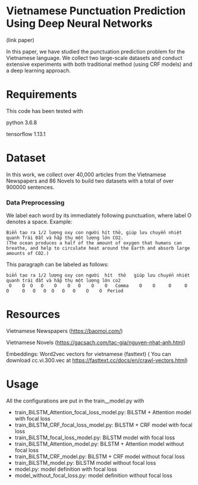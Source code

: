 # Vietnamese Punctuation Prediction Using Deep Neural Networks
(link paper)

In this paper, we have studied the punctuation prediction problem for the Vietnamese language. We collect two large-scale datasets and conduct extensive experiments with both traditional method (using CRF models) and a deep learning approach.

# Requirements
This code has been tested with 

python 3.6.8

tensorflow 1.13.1

# Dataset

In this work, we collect over 40,000 articles from the Vietnamese Newspapers and 86 Novels to build two datasets with a total of over 900000 sentences.

### Data Preprocessing
We label each word by its immediately following punctuation, where label O denotes a space. Example:
```
Biển tạo ra 1/2 lượng oxy con người hít thở, giúp lưu chuyển nhiệt quanh Trái Đất và hấp thụ một lượng lớn CO2.
(The ocean produces a half of the amount of oxygen that humans can breathe, and help to circulate heat around the Earth and absorb large amounts of CO2.)
```
This paragraph can be labeled as follows:
```
biển tạo ra 1/2 lượng oxy con người  hít  thở   giúp lưu chuyển nhiệt quanh trái đất và hấp thụ một lượng lớn co2
 O    O  O   O    O    O   O    O    O   Comma    O    O     O     O     O     O   O   O  O   O   O    O    O  Period 
```
# Resources
Vietnamese Newspapers (https://baomoi.com/)

Vietnamese Novels (https://gacsach.com/tac-gia/nguyen-nhat-anh.html)

Embeddings: Word2vec vectors for vietnamese (fasttext) ( You can download cc.vi.300.vec at https://fasttext.cc/docs/en/crawl-vectors.html)

# Usage
All the configurations are put in the train_<model name>_model.py with
 - train_BiLSTM_Attention_focal_loss_model.py: BiLSTM + Attention model with focal loss
 - train_BiLSTM_CRF_focal_loss_model.py: BiLSTM + CRF model with focal loss
 - train_BiLSTM_focal_loss_model.py: BiLSTM model with focal loss
 - train_BiLSTM_Attention_model.py: BiLSTM + Attention model without focal loss
 - train_BiLSTM_CRF_model.py: BiLSTM + CRF model without focal loss
 - train_BiLSTM_model.py: BiLSTM model without focal loss
 - model.py: model definition with focal loss
 - model_without_focal_loss.py: model definition without focal loss
